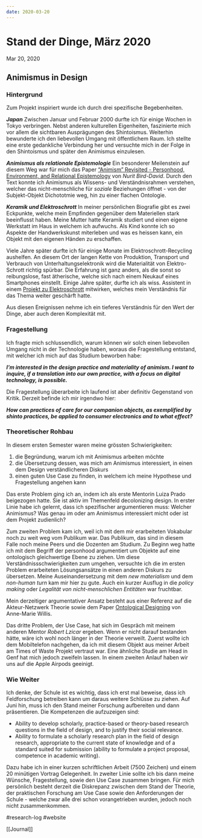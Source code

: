 ```yaml
---
date: 2020-03-20
---
```

# Stand der Dinge, März 2020
Mar 20, 2020

## Animismus in Design
### Hintergrund
Zum Projekt inspiriert wurde ich durch drei spezifische Begebenheiten.

_**Japan**_
Zwischen Januar und Februar 2000 durfte ich für einige Wochen in Tokyo verbringen. Nebst anderen kulturellen Eigenheiten, faszinierte mich vor allem die sichtbaren Ausprägungen des Shintoismus. Weiterhin bewunderte ich den liebevollen Umgang mit öffentlichem Raum. Ich stellte eine erste gedankliche Verbindung her und versuchte mich in der Folge in den Shintoismus und später den Animismus einzulesen. 

_**Animismus als relationale Epistemologie**_
Ein besonderer Meilenstein auf diesem Weg war für mich das Paper [“Animism” Revisited - Personhood, Environment, and Relational Epistemology](https://www.journals.uchicago.edu/doi/10.1086/200061) von _Nurit Bird-David_. Durch den Text konnte ich Animismus als Wissens- und Verständnisrahmen verstehen, welcher das nicht-menschliche für _soziale_ Beziehungen öffnet - von der Subjekt-Objekt Dichototmie weg, hin zu einer flachen Ontologie.

_**Keramik und Elektroschrott**_
In meiner persönlichen Biografie gibt es zwei Eckpunkte, welche mein Empfinden gegenüber dem Materiellen stark beeinflusst haben. Meine Mutter hatte Keramik studiert und einen eigene Werkstatt im Haus in welchem ich aufwuchs. Als Kind konnte ich so Aspekte der Handwerkskunst miterleben und was es heissen kann, ein Objekt mit den eigenen Händen zu erschaffen.

Viele Jahre später durfte ich für einige Monate im Elektroschrott-Recycling aushelfen. An diesem Ort der langen Kette von Produktion, Transport und Verbrauch von Unterhaltungselektronik wird die Materialität von Elektro-Schrott richtig spürbar. Die Erfahrung ist ganz anders, als die sonst so reibungslose, fast ätherische, welche sich nach einem Neukauf eines Smartphones einstellt. Einige Jahre später, durfte ich als wiss. Assistent in einem [Projekt zu Elektroschrott](https://times-of-waste.ch/) mitwirken, welches mein Verständnis für das Thema weiter geschärft hatte.

Aus diesen Ereignissen nehme ich ein tieferes Verständnis für den Wert der Dinge, aber auch deren Komplexität mit.

### Fragestellung
Ich fragte mich schlussendlich, warum können wir solch einen liebevollen Umgang nicht in der Technologie haben, woraus die Fragestellung entstand, mit welcher ich mich auf das Studium beworben habe:

_**I’m interested in the design practice and materiality of animism. I want to inquire, if a translation into our own practice, with a focus on digital technology, is possible.**_

Die Fragestellung überarbeite ich laufend ist aber definitiv Gegenstand von Kritik. Derzeit befinde ich mir irgendwo hier:

_**How can practices of care for our companion objects, as exemplified by shinto practices, be applied to consumer electronics and to what effect?**_


### Theoretischer Rohbau
In diesem ersten Semester waren meine grössten Schwierigkeiten:

1. die Begründung, warum ich mit Animismus arbeiten möchte
2. die Übersetzung dessen, was mich am Animismus interessiert, in einen dem Design verständlicheren Diskurs
3. einen guten Use Case zu finden, in welchem ich meine Hypothese und Fragestellung angehen kann

Das erste Problem ging ich an, indem ich als erste Mentorin Luiza Prado beigezogen hatte. Sie ist aktiv im Themenfeld decolonizing design. In erster Linie habe ich gelernt, dass ich spezifischer argumentieren muss: Welcher Animismus? Was genau im oder am Animismus interessiert micht oder ist dem Projekt zudienlich?

Zum zweiten Problem kam ich, weil ich mit dem mir erarbeiteten Vokabular noch zu weit weg vom Publikum war. Das Publikum, das sind in diesem Falle noch meine Peers und die Dozenten am Studium. Zu Beginn weg hatte ich mit dem Begriff der personhood argumentiert um Objekte auf eine ontologisch gleichwertige Ebene zu ziehen. Um diese Verständnissschwierigkeiten zum umgehen, versuchte ich die im ersten Problem erarbeiteten Lösungsansätze in einen anderen Diskurs zu übersetzen. Meine Auseinandersetzung mit dem _new materialism_ und dem _non-human turn_ kam mir hier zu gute. Auch ein kurzer Ausflug in die _policy making_ oder _Legalität von nicht-menschlichen Entitäten_ war fruchtbar.

Mein derzeitiger argumentativer Ansatz besteht aus einer Referenz auf die Akteur-Netzwerk Theorie sowie dem Paper [Ontological Designing](https://www.tandfonline.com/doi/abs/10.2752/144871306X13966268131514) von Anne-Marie Willis.

Das dritte Problem, der Use Case, hat sich im Gespräch mit meinem anderen Mentor _Robert Lzicar_ ergeben. Wenn er nicht darauf bestanden hätte, wäre ich wohl noch länger in der Theorie verweilt. Zuerst wollte ich dem Mobiltelefon nachgehen, da ich mit diesem Objekt aus meiner Arbeit am Times of Waste Projekt vertraut war. Eine ähnliche Studie am Head in Genf hat mich jedoch zweifeln lassen. In einem zweiten Anlauf haben wir uns auf die Apple Airpods geeinigt. 

### Wie Weiter
Ich denke, der Schule ist es wichtig, dass ich erst mal beweise, dass ich Feldforschung betreiben kann um daraus weitere Schlüsse zu ziehen. Auf Juni hin, muss ich den Stand meiner Forschung aufbereiten und dann präsentieren. Die Kompetenzen die aufzuzeigen sind:

* Ability to develop scholarly, practice-based or theory-based research questions in the field of design, and to justify their social relevance.
* Ability to formulate a scholarly research plan in the field of design research, appropriate to the current state of knowledge and of a standard suited for submission (ability to formulate a project proposal, competence in academic writing).

Dazu habe ich in einer kurzen schriftlichen Arbeit (7500 Zeichen) und einem 20 minütigen Vortrag Gelegenheit. In zweiter Linie sollte ich bis dann meine Wünsche, Fragestellung, sowie den Use Case zusammen bringen. Für mich persönlich besteht derzeit die Diskrepanz zwischen dem Stand der Theorie, der praktischen Forschung am Use Case sowie den Anforderungen der Schule - welche zwar alle drei schon vorangetrieben wurden, jedoch noch nicht zusammenkommen.

#research-log #website

[[Journal]] 